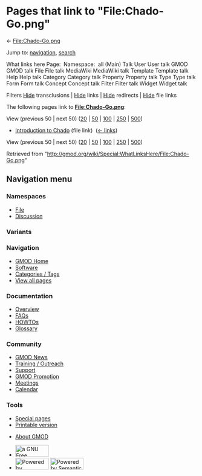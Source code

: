 <div id="mw-page-base" class="noprint">

</div>

<div id="mw-head-base" class="noprint">

</div>

<div id="content" class="mw-body" role="main">

<span id="top"></span>

<div id="mw-js-message" style="display:none;">

</div>



# <span dir="auto">Pages that link to "File:Chado-Go.png"</span>

<div id="bodyContent">

<div id="contentSub">

← [File:Chado-Go.png](/wiki/File:Chado-Go.png "File:Chado-Go.png")

</div>

<div id="jump-to-nav" class="mw-jump">

Jump to: [navigation](#mw-navigation), [search](#p-search)

</div>

<div id="mw-content-text">

What links here Page:  Namespace:  all (Main) Talk User User talk GMOD
GMOD talk File File talk MediaWiki MediaWiki talk Template Template talk
Help Help talk Category Category talk Property Property talk Type Type
talk Form Form talk Concept Concept talk Filter Filter talk Widget
Widget talk

Filters
[Hide](/mediawiki/index.php?title=Special:WhatLinksHere/File:Chado-Go.png&hidetrans=1 "Special:WhatLinksHere/File:Chado-Go.png")
transclusions \|
[Hide](/mediawiki/index.php?title=Special:WhatLinksHere/File:Chado-Go.png&hidelinks=1 "Special:WhatLinksHere/File:Chado-Go.png")
links \|
[Hide](/mediawiki/index.php?title=Special:WhatLinksHere/File:Chado-Go.png&hideredirs=1 "Special:WhatLinksHere/File:Chado-Go.png")
redirects \|
[Hide](/mediawiki/index.php?title=Special:WhatLinksHere/File:Chado-Go.png&hideimages=1 "Special:WhatLinksHere/File:Chado-Go.png")
file links

The following pages link to
**[File:Chado-Go.png](/wiki/File:Chado-Go.png "File:Chado-Go.png")**:

View (previous 50 \| next 50)
([20](/mediawiki/index.php?title=Special:WhatLinksHere/File:Chado-Go.png&limit=20 "Special:WhatLinksHere/File:Chado-Go.png")
\|
[50](/mediawiki/index.php?title=Special:WhatLinksHere/File:Chado-Go.png&limit=50 "Special:WhatLinksHere/File:Chado-Go.png")
\|
[100](/mediawiki/index.php?title=Special:WhatLinksHere/File:Chado-Go.png&limit=100 "Special:WhatLinksHere/File:Chado-Go.png")
\|
[250](/mediawiki/index.php?title=Special:WhatLinksHere/File:Chado-Go.png&limit=250 "Special:WhatLinksHere/File:Chado-Go.png")
\|
[500](/mediawiki/index.php?title=Special:WhatLinksHere/File:Chado-Go.png&limit=500 "Special:WhatLinksHere/File:Chado-Go.png"))

- [Introduction to
  Chado](/wiki/Introduction_to_Chado "Introduction to Chado") (file
  link) ‎ <span class="mw-whatlinkshere-tools">([←
  links](/mediawiki/index.php?title=Special:WhatLinksHere&target=Introduction+to+Chado "Special:WhatLinksHere"))</span>

View (previous 50 \| next 50)
([20](/mediawiki/index.php?title=Special:WhatLinksHere/File:Chado-Go.png&limit=20 "Special:WhatLinksHere/File:Chado-Go.png")
\|
[50](/mediawiki/index.php?title=Special:WhatLinksHere/File:Chado-Go.png&limit=50 "Special:WhatLinksHere/File:Chado-Go.png")
\|
[100](/mediawiki/index.php?title=Special:WhatLinksHere/File:Chado-Go.png&limit=100 "Special:WhatLinksHere/File:Chado-Go.png")
\|
[250](/mediawiki/index.php?title=Special:WhatLinksHere/File:Chado-Go.png&limit=250 "Special:WhatLinksHere/File:Chado-Go.png")
\|
[500](/mediawiki/index.php?title=Special:WhatLinksHere/File:Chado-Go.png&limit=500 "Special:WhatLinksHere/File:Chado-Go.png"))

</div>

<div class="printfooter">

Retrieved from
"<http://gmod.org/wiki/Special:WhatLinksHere/File:Chado-Go.png>"

</div>

<div id="catlinks" class="catlinks catlinks-allhidden">

</div>

<div class="visualClear">

</div>

</div>

</div>

<div id="mw-navigation">

## Navigation menu

<div id="mw-head">



<div id="left-navigation">

<div id="p-namespaces" class="vectorTabs" role="navigation"
aria-labelledby="p-namespaces-label">

### Namespaces

- <span id="ca-nstab-image"><a href="/wiki/File:Chado-Go.png" accesskey="c"
  title="View the file page [c]">File</a></span>
- <span id="ca-talk"><a
  href="/mediawiki/index.php?title=File_talk:Chado-Go.png&amp;action=edit&amp;redlink=1"
  accesskey="t"
  title="Discussion about the content page [t]">Discussion</a></span>

</div>

<div id="p-variants" class="vectorMenu emptyPortlet" role="navigation"
aria-labelledby="p-variants-label">

### 

### Variants[](#)

<div class="menu">

</div>

</div>

</div>

<div id="right-navigation">





</div>



</div>

</div>

</div>

<div id="mw-panel">

<div id="p-logo" role="banner">

<a href="/wiki/Main_Page"
style="background-image: url(http://gmod.org/images/GMOD-cogs.png);"
title="Visit the main page"></a>

</div>

<div id="p-Navigation" class="portal" role="navigation"
aria-labelledby="p-Navigation-label">

### Navigation

<div class="body">

- <span id="n-GMOD-Home">[GMOD Home](/wiki/Main_Page)</span>
- <span id="n-Software">[Software](/wiki/GMOD_Components)</span>
- <span id="n-Categories-.2F-Tags">[Categories /
  Tags](/wiki/Categories)</span>
- <span id="n-View-all-pages">[View all
  pages](/wiki/Special:AllPages)</span>

</div>

</div>

<div id="p-Documentation" class="portal" role="navigation"
aria-labelledby="p-Documentation-label">

### Documentation

<div class="body">

- <span id="n-Overview">[Overview](/wiki/Overview)</span>
- <span id="n-FAQs">[FAQs](/wiki/Category:FAQ)</span>
- <span id="n-HOWTOs">[HOWTOs](/wiki/Category:HOWTO)</span>
- <span id="n-Glossary">[Glossary](/wiki/Glossary)</span>

</div>

</div>

<div id="p-Community" class="portal" role="navigation"
aria-labelledby="p-Community-label">

### Community

<div class="body">

- <span id="n-GMOD-News">[GMOD News](/wiki/GMOD_News)</span>
- <span id="n-Training-.2F-Outreach">[Training /
  Outreach](/wiki/Training_and_Outreach)</span>
- <span id="n-Support">[Support](/wiki/Support)</span>
- <span id="n-GMOD-Promotion">[GMOD
  Promotion](/wiki/GMOD_Promotion)</span>
- <span id="n-Meetings">[Meetings](/wiki/Meetings)</span>
- <span id="n-Calendar">[Calendar](/wiki/Calendar)</span>

</div>

</div>

<div id="p-tb" class="portal" role="navigation"
aria-labelledby="p-tb-label">

### Tools

<div class="body">

- <span id="t-specialpages"><a href="/wiki/Special:SpecialPages" accesskey="q"
  title="A list of all special pages [q]">Special pages</a></span>
- <span id="t-print"><a
  href="/mediawiki/index.php?title=Special:WhatLinksHere/File:Chado-Go.png&amp;printable=yes"
  rel="alternate" accesskey="p"
  title="Printable version of this page [p]">Printable version</a></span>

</div>

</div>

</div>

</div>

<div id="footer" role="contentinfo">

- <span id="footer-places-about">[About
  GMOD](/wiki/GMOD:About "GMOD:About")</span>

<!-- -->

- <span id="footer-copyrightico">[<img src="http://www.gnu.org/graphics/gfdl-logo-small.png" width="88"
  height="31" alt="a GNU Free Documentation License" />](http://www.gnu.org/licenses/fdl-1.3.html)</span>
- <span id="footer-poweredbyico">[<img src="/mediawiki/skins/common/images/poweredby_mediawiki_88x31.png"
  width="88" height="31" alt="Powered by MediaWiki" />](//www.mediawiki.org/)
  [<img
  src="/mediawiki/extensions/SemanticMediaWiki/includes/../resources/images/smw_button.png"
  width="88" height="31" alt="Powered by Semantic MediaWiki" />](https://www.semantic-mediawiki.org/wiki/Semantic_MediaWiki)</span>

<div style="clear:both">

</div>

</div>
